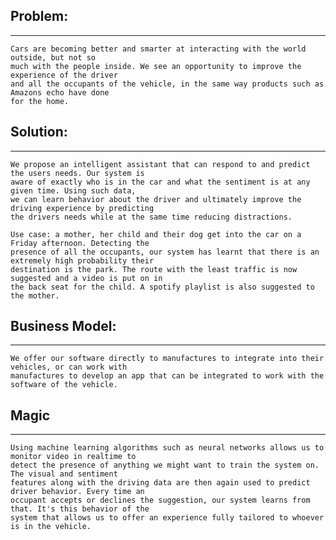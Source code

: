## Problem:
-------
    Cars are becoming better and smarter at interacting with the world outside, but not so 
    much with the people inside. We see an opportunity to improve the experience of the driver
    and all the occupants of the vehicle, in the same way products such as Amazons echo have done
    for the home.
    
## Solution:
-------
    We propose an intelligent assistant that can respond to and predict the users needs. Our system is
    aware of exactly who is in the car and what the sentiment is at any given time. Using such data,
    we can learn behavior about the driver and ultimately improve the driving experience by predicting
    the drivers needs while at the same time reducing distractions.
    
    Use case: a mother, her child and their dog get into the car on a Friday afternoon. Detecting the
    presence of all the occupants, our system has learnt that there is an extremely high probability their
    destination is the park. The route with the least traffic is now suggested and a video is put on in
    the back seat for the child. A spotify playlist is also suggested to the mother.
    
## Business Model:
-----
    We offer our software directly to manufactures to integrate into their vehicles, or can work with
    manufactures to develop an app that can be integrated to work with the software of the vehicle.
    

## Magic
------
    Using machine learning algorithms such as neural networks allows us to monitor video in realtime to
    detect the presence of anything we might want to train the system on. The visual and sentiment
    features along with the driving data are then again used to predict driver behavior. Every time an
    occupant accepts or declines the suggestion, our system learns from that. It's this behavior of the
    system that allows us to offer an experience fully tailored to whoever is in the vehicle.
